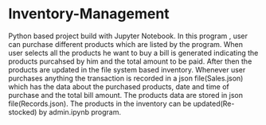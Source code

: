# Inventory-Management
Python based project build with Jupyter Notebook.
In this program , user can purchase different products which are listed by the program.
When user selects all the products he want to buy a bill is generated indicating the products purcahsed by him and the total amount to be paid.
After then the products are updated in the file system based inventory.
Whenever user purchases anything the transaction is recorded in a json file(Sales.json)  which has the data about the purchased products,
date and time of purchase and the total bill amount.
The products data are stored in json file(Records.json).
The products in the inventory can be updated(Re-stocked) by admin.ipynb program.
